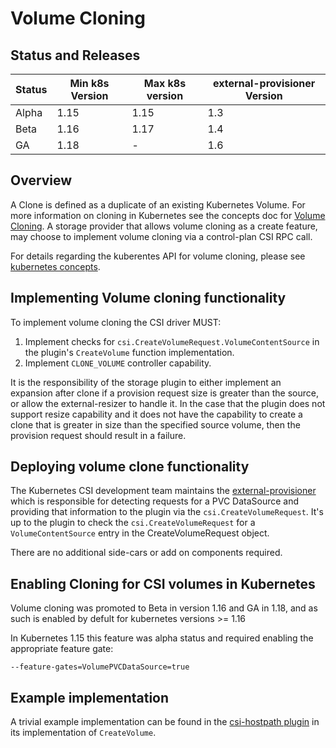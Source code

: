 # Volume Cloning

## Status and Releases

| Status | Min k8s Version | Max k8s version | external-provisioner Version |
| ------ | --------------- | --------------- | ---------------------------- |
| Alpha  | 1.15            | 1.15            | 1.3                          |
| Beta   | 1.16            | 1.17            | 1.4                          |
| GA     | 1.18            | -               | 1.6                          |

## Overview

A Clone is defined as a duplicate of an existing Kubernetes Volume.  For more information on cloning in Kubernetes see the concepts doc for [Volume Cloning](https://kubernetes.io/docs/concepts/storage/persistent-volumes/#volume-cloning).  A storage provider that allows volume cloning as a create feature, may choose to implement volume cloning via a control-plan CSI RPC call.

For details regarding the kuberentes API for volume cloning, please see [kubernetes concepts](https://kubernetes.io/docs/concepts/storage/volume-pvc-datasource/).

## Implementing Volume cloning functionality

To implement volume cloning the CSI driver MUST:

1. Implement checks for `csi.CreateVolumeRequest.VolumeContentSource` in the plugin's `CreateVolume` function implementation.
2. Implement `CLONE_VOLUME` controller capability.

It is the responsibility of the storage plugin to either implement an expansion after clone if a provision request size is greater than the source, or allow the external-resizer to handle it.  In the case that the plugin does not support resize capability and it does not have the capability to create a clone that is greater in size than the specified source volume, then the provision request should result in a failure.

## Deploying volume clone functionality

The Kubernetes CSI development team maintains the [external-provisioner](external-provisioner.md) which is responsible for detecting requests for a PVC DataSource and providing that information to the plugin via the `csi.CreateVolumeRequest`.  It's up to the plugin to check the `csi.CreateVolumeRequest` for a `VolumeContentSource` entry in the CreateVolumeRequest object.

There are no additional side-cars or add on components required.

## Enabling Cloning for CSI volumes in Kubernetes

Volume cloning was promoted to Beta in version 1.16 and GA in 1.18, and as such is enabled by defult for kubernetes versions >= 1.16

In Kubernetes 1.15 this feature was alpha status and required enabling the appropriate feature gate:

```shell
--feature-gates=VolumePVCDataSource=true
```

## Example implementation

A trivial example implementation can be found in the [csi-hostpath plugin](https://github.com/kubernetes-csi/csi-driver-host-path) in its implementation of `CreateVolume`.
